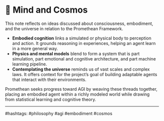 # 🧩 Mind and Cosmos

This note reflects on ideas discussed about consciousness, embodiment, and the universe in relation to the Promethean Framework.

- **Embodied cognition** links a simulated or physical body to perception and action. It grounds reasoning in experiences, helping an agent learn in a more general way.
- **Physics and mental models** blend to form a system that is part simulation, part emotional and cognitive architecture, and part machine learning pipeline.
- **Contemplating the universe** reminds us of vast scales and complex laws. It offers context for the project’s goal of building adaptable agents that interact with their environments.

Promethean seeks progress toward AGI by weaving these threads together, placing an embodied agent within a richly modeled world while drawing from statistical learning and cognitive theory.

---

#hashtags: #philosophy #agi #embodiment #cosmos

